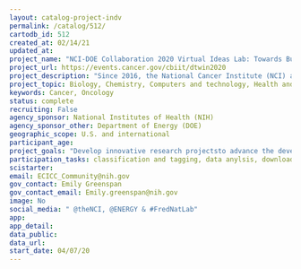 ```yaml
---
layout: catalog-project-indv
permalink: /catalog/512/
cartodb_id: 512
created_at: 02/14/21
updated_at: 
project_name: "NCI-DOE Collaboration 2020 Virtual Ideas Lab: Towards Building a Cancer Patient Digital Twin"
project_url: https://events.cancer.gov/cbiit/dtwin2020   
project_description: "Since 2016, the National Cancer Institute (NCI) and the U.S. Department of Energy (DOE) have been collaborating in the Joint Design of Advanced Computing Solutions for Cancer (JDACS4C) program to simultaneously accelerate advances in predictive oncology and scientific computing. A multidisciplinary community arose from that collaboration and identified aspirational cancer challenges that require shared efforts across cancer research, artificial intelligence, and advanced computing technologies. Digital twin technology is one of those challenges. In July 2020, 30 multidisciplinary scientists participated in a five-day interactive event, the NCI-DOE Collaboration Virtual Ideas Lab: Toward Building a Cancer Patient Digital Twin. They formed new collaborations and created innovative research projects focusing on a digital twin component that, within the next 2-3 years, will advance the development of a model of an individual cancer patient. Six multidisciplinary mentors from government, academia, and industry advised the project teams. Over 130 scientists applied. Participants were selected to create a balance of diverse expertise, career-level and demographics. A digital twin is a computer replica of the systems and processes needed to run simulations without disrupting or harming the real-world object.   A digital twin would be a real-life replica of the human body able to show outcomes in the present and future. A cancer patient's digital twin (aka, avatar or virtual patient) could be used as a holistic computer-based model to enable personalized medicine, support  cancer research, pre-clinical development, clinical trials, aid diagnosis and support running treatment simulations. The research projects have the potential to lead to disease- and intervention-specific models and simulations, using mathematical, active learning and ensemble model approaches."
project_topic: Biology, Chemistry, Computers and technology, Health and medicine, Physics
keywords: Cancer, Oncology
status: complete
recruiting: False
agency_sponsor: National Institutes of Health (NIH)
agency_sponsor_other: Department of Energy (DOE)
geographic_scope: U.S. and international
participant_age: 
project_goals: "Develop innovative research projectsto advance the development of a model of an individual cancer patient and lead to disease and intervention-specific models and simulations."
participation_tasks: classification and tagging, data anylsis, download software for distributed computer projects, learning, measurement, observation, problem solving
scistarter: 
email: ECICC_Community@nih.gov
gov_contact: Emily Greenspan  
gov_contact_email: Emily.greenspan@nih.gov
image: No
social_media: " @theNCI, @ENERGY & #FredNatLab"
app: 
app_detail: 
data_public: 
data_url: 
start_date: 04/07/20
---
```

